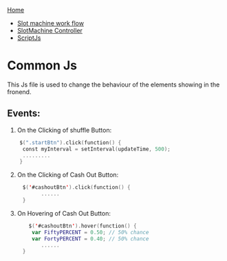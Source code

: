 [Home](../../README.md)
- [Slot machine work flow](Slotemachine-Work-Flow.md)
- [SlotMachine Controller](Slotmachine.md)
- [ScriptJs](scriptjs.md)

# Common Js

This Js file is used to change the behaviour of the elements showing in the fronend.


## Events: 
1. On the Clicking of shuffle Button:
```swift
    $(".startBtn").click(function() {
     const myInterval = setInterval(updateTime, 500);
     .........
    }
```

2. On the Clicking of Cash Out Button:
```swift
     $('#cashoutBtn').click(function() {
           ......          
     }
```

3. On Hovering of Cash Out Button:
```swift
       $('#cashoutBtn').hover(function() {
        var FiftyPERCENT = 0.50; // 50% chance
        var FortyPERCENT = 0.40; // 50% chance
           ......          
     }
```




































